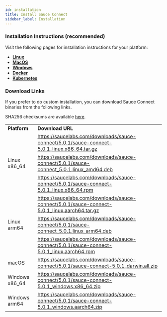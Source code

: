 ```yaml
---
id: installation
title: Install Sauce Connect
sidebar_label: Installation
---
```


### Installation Instructions (recommended)

Visit the following pages for installation instructions for your platform:

- **[Linux](/secure-connections/sauce-connect-5/installation/linux)**
- **[MacOS](/secure-connections/sauce-connect-5/installation/macos)**
- **[Windows](/secure-connections/sauce-connect-5/installation/windows)**
- **[Docker](/secure-connections/sauce-connect-5/installation/docker)**
- **[Kubernetes](/secure-connections/sauce-connect-5/installation/kubernetes)**

### Download Links

If you prefer to do custom installation, you can download Sauce Connect binaries from the following links.

SHA256 checksums are available [here](https://saucelabs.com/downloads/sauce-connect/5.0.1/checksums).

<table>
  <tr>
    <td><strong>Platform</strong>
    </td>
    <td><strong>Download URL</strong>
    </td>
  </tr>
  <tr>
    <td rowspan="3">Linux x86_64</td>
    <td>
      <a href="https://saucelabs.com/downloads/sauce-connect/5.0.1/sauce-connect-5.0.1_linux.x86_64.tar.gz">https://saucelabs.com/downloads/sauce-connect/5.0.1/sauce-connect-5.0.1_linux.x86_64.tar.gz</a>
    </td>
  </tr>
  <tr>
    <td>
      <a href="https://saucelabs.com/downloads/sauce-connect/5.0.1/sauce-connect_5.0.1.linux_amd64.deb">https://saucelabs.com/downloads/sauce-connect/5.0.1/sauce-connect_5.0.1.linux_amd64.deb</a>
    </td>
  </tr>
  <tr>
    <td>
      <a href="https://saucelabs.com/downloads/sauce-connect/5.0.1/sauce-connect-5.0.1_linux.x86_64.rpm">https://saucelabs.com/downloads/sauce-connect/5.0.1/sauce-connect-5.0.1_linux.x86_64.rpm</a>
    </td>
  </tr>
  <tr>
    <td rowspan="3">Linux arm64</td>
    <td>
      <a href="https://saucelabs.com/downloads/sauce-connect/5.0.1/sauce-connect-5.0.1_linux.aarch64.tar.gz">https://saucelabs.com/downloads/sauce-connect/5.0.1/sauce-connect-5.0.1_linux.aarch64.tar.gz</a>
    </td>
  </tr>
  <tr>
    <td>
      <a href="https://saucelabs.com/downloads/sauce-connect/5.0.1/sauce-connect_5.0.1.linux_arm64.deb">https://saucelabs.com/downloads/sauce-connect/5.0.1/sauce-connect_5.0.1.linux_arm64.deb</a>
    </td>
  </tr>
  <tr>
    <td>
      <a href="https://saucelabs.com/downloads/sauce-connect/5.0.1/sauce-connect-5.0.1_linux.aarch64.rpm">https://saucelabs.com/downloads/sauce-connect/5.0.1/sauce-connect-5.0.1_linux.aarch64.rpm</a>
    </td>
  </tr>
  <tr>
    <td>macOS</td>
    <td>
      <a href="https://saucelabs.com/downloads/sauce-connect/5.0.1/sauce-connect-5.0.1_darwin.all.zip">https://saucelabs.com/downloads/sauce-connect/5.0.1/sauce-connect-5.0.1_darwin.all.zip</a>
    </td>
  </tr>
  <tr>
    <td>Windows x86_64</td>
    <td>
      <a href="https://saucelabs.com/downloads/sauce-connect/5.0.1/sauce-connect-5.0.1_windows.x86_64.zip">https://saucelabs.com/downloads/sauce-connect/5.0.1/sauce-connect-5.0.1_windows.x86_64.zip</a>
    </td>
  </tr>
  <tr>
    <td>Windows arm64</td>
    <td>
      <a href="https://saucelabs.com/downloads/sauce-connect/5.0.1/sauce-connect-5.0.1_windows.aarch64.zip">https://saucelabs.com/downloads/sauce-connect/5.0.1/sauce-connect-5.0.1_windows.aarch64.zip</a>
    </td>
  </tr>
</table>
